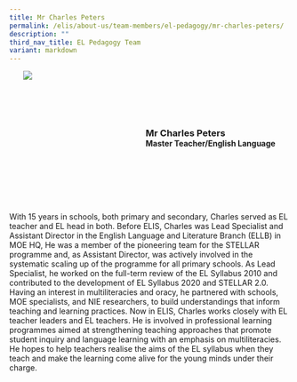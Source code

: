 ```yaml
---
title: Mr Charles Peters
permalink: /elis/about-us/team-members/el-pedagogy/mr-charles-peters/
description: ""
third_nav_title: EL Pedagogy Team
variant: markdown
---
```

<div class="flex">
	<div class="imgCrop">
		<img src="/images/Team%20Members/Charles_use%20for%20website.jpg" class="m-0"></div>
		<div class="flex-col">
		<h3 class="m-0"><strong>Mr Charles Peters</strong></h3>
		<strong>Master Teacher/English Language</strong>
	</div>
	</div>

<style>
	.m-0 {
		margin: 0 !important;
	}
	.flex {
		display: flex;
		justify-content: center;
		align-items: center; 
		gap: 20px;
	flex-wrap: wrap;
	}
.imgCrop {
    width: 200px !important;
    aspect-ratio: 5/6;
	overflow: hidden;
}
	.flex-col {
		display: flex;
		flex-direction: column;
	}
</style>

		 
With 15 years in schools, both primary and secondary, Charles served as EL teacher and EL head in both. Before ELIS, Charles was Lead Specialist and Assistant Director in the English Language and Literature Branch (ELLB) in MOE HQ, He was a member of the pioneering team for the STELLAR programme and, as Assistant Director, was actively involved in the systematic scaling up of the programme for all primary schools. As Lead Specialist, he worked on the full-term review of the EL Syllabus 2010 and contributed to the development of EL Syllabus 2020 and STELLAR 2.0. Having an interest in multiliteracies and oracy, he partnered with schools, MOE specialists, and NIE researchers, to build understandings that inform teaching and learning practices. Now in ELIS, Charles works closely with EL teacher leaders and EL teachers. He is involved in professional learning programmes aimed at strengthening teaching approaches that promote student inquiry and language learning with an emphasis on multiliteracies. He hopes to help teachers realise the aims of the EL syllabus when they teach and make the learning come alive for the young minds under their charge.